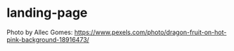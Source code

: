 # landing-page
Photo by Allec Gomes: https://www.pexels.com/photo/dragon-fruit-on-hot-pink-background-18916473/
